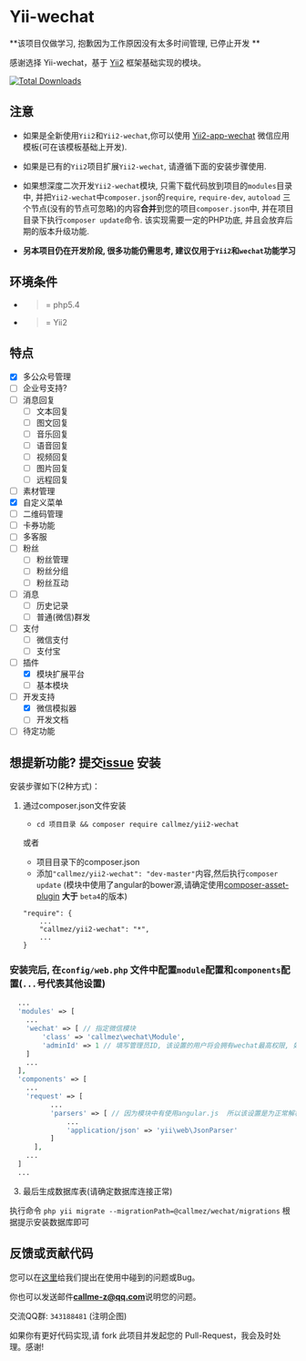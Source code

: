 
Yii-wechat 
==========
**该项目仅做学习, 抱歉因为工作原因没有太多时间管理, 已停止开发 **

感谢选择 Yii-wechat，基于 [Yii2](https://github.com/yiisoft/yii2) 框架基础实现的模块。

[![Total Downloads](https://poser.pugx.org/callmez/yii2-wechat/downloads)](https://packagist.org/packages/callmez/yii2-wechat)

注意
----
  - 如果是全新使用`Yii2`和`Yii2-wechat`,你可以使用 [Yii2-app-wechat](https://github.com/callmez/yii2-app-wechat) 微信应用模板(可在该模板基础上开发).
  - 如果是已有的`Yii2`项目扩展`Yii2-wechat`, 请遵循下面的安装步骤使用.
  - 如果想深度二次开发`Yii2-wechat`模块, 只需下载代码放到项目的`modules`目录中, 并把`Yii2-wechat`中`composer.json`的`require`, `require-dev`, `autoload` 三个节点(没有的节点可忽略)的内容**合并**到您的项目`composer.json`中, 并在项目目录下执行`composer update`命令. 该实现需要一定的PHP功底, 并且会放弃后期的版本升级功能.
  
  
  - **另本项目仍在开发阶段, 很多功能仍需思考, 建议仅用于`Yii2`和`wechat`功能学习**
  

环境条件
-------

- >= php5.4
- >= Yii2

特点
----
  - [x] 多公众号管理
  - [ ] 企业号支持?
  - [ ] 消息回复
    - [ ] 文本回复
    - [ ] 图文回复
    - [ ] 音乐回复
    - [ ] 语音回复
    - [ ] 视频回复
    - [ ] 图片回复
    - [ ] 远程回复
  - [ ] 素材管理
  - [x] 自定义菜单
  - [ ] 二维码管理
  - [ ] 卡券功能
  - [ ] 多客服
  - [ ] 粉丝
    - [ ] 粉丝管理
    - [ ] 粉丝分组
    - [ ] 粉丝互动
  - [ ] 消息
    - [ ] 历史记录
    - [ ] 普通(微信)群发
  - [ ] 支付
    - [ ] 微信支付
    - [ ] 支付宝
  - [ ] 插件
    - [x] 模块扩展平台
    - [ ] 基本模块
  - [ ] 开发支持
    - [x] 微信模拟器
    - [ ] 开发文档
  - [ ] 待定功能

  **想提新功能?** 提交[issue](https://github.com/callmez/yii2-wechat/issues)
安装
---

安装步骤如下(2种方式)：

1. 通过composer.json文件安装
   - `cd 项目目录 && composer require callmez/yii2-wechat`

   或者

   - 项目目录下的composer.json
   - 添加`"callmez/yii2-wechat": "dev-master"`内容,然后执行`composer update` (模块中使用了angular的bower源,请确定使用[composer-asset-plugin](https://github.com/francoispluchino/composer-asset-plugin) **大于** `beta4`的版本)
    ```
    "require": {
        ...
        "callmez/yii2-wechat": "*",
        ...
    }
    ```
    
### 安装完后, 在`config/web.php` 文件中配置`module`配置和`components`配置(`...`号代表其他设置)

```php
  ...
  'modules' => [
    ...
    'wechat' => [ // 指定微信模块
        'class' => 'callmez\wechat\Module',
        'adminId' => 1 // 填写管理员ID, 该设置的用户将会拥有wechat最高权限, 如多个请填写数组 [1, 2]
    ]
    ...
  ],
  'components' => [
    ...
    'request' => [
          ...
          'parsers' => [ // 因为模块中有使用angular.js  所以该设置是为正常解析angular提交post数据
              ...
              'application/json' => 'yii\web\JsonParser'
          ]
      ],
    ...
  ]
  ...
```

3. 最后生成数据库表(请确定数据库连接正常)

  执行命令 `php yii migrate --migrationPath=@callmez/wechat/migrations` 根据提示安装数据库即可

反馈或贡献代码
------------
您可以在[这里](https://github.com/callmez/yii2-wechat/issues)给我们提出在使用中碰到的问题或Bug。

你也可以发送邮件**callme-z@qq.com**说明您的问题。

交流QQ群: `343188481` (注明企图)

如果你有更好代码实现,请 fork 此项目并发起您的 Pull-Request，我会及时处理。感谢!
